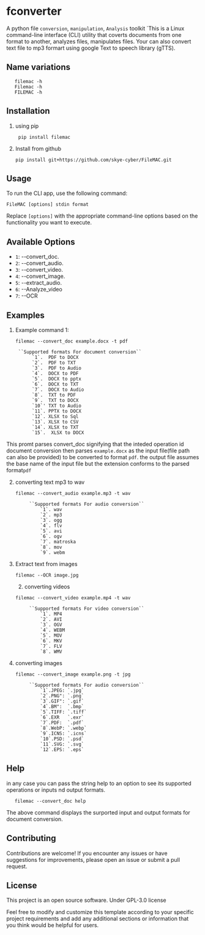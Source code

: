 # fconverter
A python file `conversion`, `manipulation`, `Analysis` toolkit
`This is a Linux command-line interface (CLI) utility that coverts documents from one format to another,
analyzes files, manipulates files.
Your can also convert text file to mp3 formart using google Text to speech library (gTTS).
## Name variations
```shell
   filemac -h
   Filemac -h
   FILEMAC -h
   ```

## Installation
1. using pip

   ```shell
	pip install filemac
   ```
2. Install from github

    ```shell
    pip install git+https://github.com/skye-cyber/FileMAC.git
    ```
## Usage

To run the CLI app, use the following command:

```shell
FileMAC [options] stdin format
```

Replace `[options]` with the appropriate command-line options based on the functionality you want to execute.

## Available Options

- `1`:  --convert_doc.
- `2`:  --convert_audio.
- `3`:  --convert_video.
- `4`:  --convert_image.
- `5`: --extract_audio.
- `6`: --Analyze_video
- `7`: --OCR

## Examples

1. Example command 1:

   ```shell
   filemac --convert_doc example.docx -t pdf
   ```
        ``Supported formats For document conversion``
             `1`.  PDF to DOCX
             `2`.  PDF to TXT
             `3`.  PDF to Audio
             `4`.  DOCX to PDF
             `5`.  DOCX to pptx
             `6`.  DOCX to TXT
             `7`.  DOCX to Audio
             `8`.  TXT to PDF
             `9`.  TXT to DOCX
             `10`' TXT to Audio
             `11`. PPTX to DOCX
             `12`. XLSX to Sql
             `13`. XLSX to CSV
             `14`. XLSX to TXT
             `15`.  XLSX to DOCX

  This promt parses convert_doc signifying that the inteded operation id document conversion then parses ```example.docx``` as the input file(file path can also be provided) to be converted to format ```pdf```.
the output file assumes the base name of the input file but the extension conforms to the parsed format```pdf```

2. converting text mp3 to wav
   ```shell
   filemac --convert_audio example.mp3 -t wav
    ```
            ``Supported formats For audio conversion``
                `1`. wav
                `2`. mp3
                `3`. ogg
                `4`. flv
                `5`. avi
                `6`. ogv
                `7`. matroska
                `8`. mov
                `9`. webm

3. Extract text from images
    ```shell
    filemac --OCR image.jpg
    ```

    2. converting videos
   ```shell
   filemac --convert_video example.mp4 -t wav
    ```
            ``Supported formats For video conversion``
                `1`. MP4
                `2`. AVI
                `3`. OGV
                `4`. WEBM
                `5`. MOV
                `6`. MKV
                `7`. FLV
                `8`. WMV

2. converting images
   ```shell
   filemac --convert_image example.png -t jpg
    ```
            ``Supported formats For audio conversion``
                `1`.JPEG: `.jpg`
                `2`.PNG": `.png`
                `3`.GIF": `.gif`
                `4`.BM":  `.bmp`
                `5`.TIFF: `.tiff`
                `6`.EXR   `.exr`
                `7`.PDF:  `.pdf`
                `8`.WebP: `.webp`
                `9`.ICNS: `.icns`
                `10`.PSD: `.psd`
                `11`.SVG: `.svg`
                `12`.EPS: `.eps`

## Help
in any case you can pass the string help to an option to see its supported operations or inputs nd output formats.
```shell
   filemac --convert_doc help
```
The above command displays the surported input and output formats for document conversion.
## Contributing

Contributions are welcome! If you encounter any issues or have suggestions for improvements, please open an issue or submit a pull request.

## License

This project is an open source software. Under GPL-3.0 license


Feel free to modify and customize this template according to your specific project requirements and add any additional sections or information that you think would be helpful for users.


